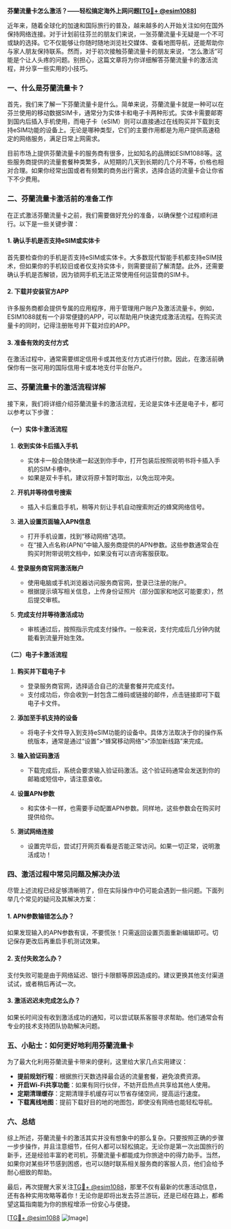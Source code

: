 **芬蘭流量卡怎么激活？——轻松搞定海外上网问题[[TG💪+ @esim1088](https://t.me/s/esim1088)]**

近年来，随着全球化的加速和国际旅行的普及，越来越多的人开始关注如何在国外保持网络连接。对于计划前往芬兰的朋友们来说，一张芬蘭流量卡无疑是一个不可或缺的选择。它不仅能够让你随时随地浏览社交媒体、查看地图导航，还能帮助你与家人朋友保持联系。然而，对于初次接触芬蘭流量卡的朋友来说，“怎么激活”可能是个让人头疼的问题。别担心，这篇文章将为你详细解答芬蘭流量卡的激活流程，并分享一些实用的小技巧。

### 一、什么是芬蘭流量卡？

首先，我们来了解一下芬蘭流量卡是什么。简单来说，芬蘭流量卡就是一种可以在芬兰使用的移动数据SIM卡，通常分为实体卡和电子卡两种形式。实体卡需要邮寄到国内后插入手机使用，而电子卡（eSIM）则可以直接通过在线购买并下载到支持eSIM功能的设备上。无论是哪种类型，它们的主要作用都是为用户提供高速稳定的网络服务，满足日常上网需求。

目前市场上提供芬蘭流量卡的服务商有很多，比如知名的品牌如ESIM1088等。这些服务商提供的流量套餐种类繁多，从短期的几天到长期的几个月不等，价格也相对合理。如果你经常出国或者有频繁的商务出行需求，选择合适的流量卡会让你省下不少费用。

### 二、芬蘭流量卡激活前的准备工作

在正式激活芬蘭流量卡之前，我们需要做好充分的准备，以确保整个过程顺利进行。以下是一些关键步骤：

#### 1. 确认手机是否支持eSIM或实体卡
首先要检查你的手机是否支持eSIM或实体卡。大多数现代智能手机都支持eSIM技术，但如果你的手机较旧或者仅支持实体卡，则需要提前了解清楚。此外，还需要确认手机是否解锁，因为锁网手机无法正常使用任何运营商的SIM卡。

#### 2. 下载并安装官方APP
许多服务商都会提供专属的应用程序，用于管理用户账户及激活流量卡。例如，ESIM1088就有一个非常便捷的APP，可以帮助用户快速完成激活流程。在购买流量卡的同时，记得注册账号并下载对应的APP。

#### 3. 准备有效的支付方式
在激活过程中，通常需要绑定信用卡或其他支付方式进行付款。因此，在激活前确保你有一张可用的国际信用卡或本地支付平台账户。

### 三、芬蘭流量卡的激活流程详解

接下来，我们将详细介绍芬蘭流量卡的激活流程，无论是实体卡还是电子卡，都可以参考以下步骤：

#### （一）实体卡激活流程

1. **收到实体卡后插入手机**
   - 实体卡一般会随快递一起送到你手中，打开包装后按照说明书将卡插入手机的SIM卡槽中。
   - 如果是双卡手机，建议将原卡暂时取出，以免出现冲突。

2. **开机并等待信号搜索**
   - 插入卡后重启手机，稍等片刻让手机自动搜索附近的蜂窝网络信号。

3. **进入设置页面输入APN信息**
   - 打开手机设置，找到“移动网络”选项。
   - 在“接入点名称(APN)”中输入服务商提供的APN参数。这些参数通常会在购买时附带说明文档中，如果没有可以咨询客服获取。

4. **登录服务商官网激活账户**
   - 使用电脑或手机浏览器访问服务商官网，登录已注册的账户。
   - 根据提示填写相关信息，上传身份证照片（部分国家和地区可能要求），然后提交审核。

5. **完成支付并等待激活成功**
   - 审核通过后，按照指示完成支付操作。一般来说，支付完成后几分钟内就能看到流量开始生效。

#### （二）电子卡激活流程

1. **购买并下载电子卡**
   - 登录服务商官网，选择适合自己的流量套餐并完成支付。
   - 支付成功后，你会收到一封包含二维码或链接的邮件，点击链接即可下载电子卡文件。

2. **添加至手机支持的设备**
   - 将电子卡文件导入到支持eSIM功能的设备中。具体方法取决于你的操作系统版本，通常是通过“设置”>“蜂窝移动网络”>“添加新线路”来完成。

3. **输入验证码激活**
   - 下载完成后，系统会要求输入验证码激活。这个验证码通常会发送到你的邮箱或短信中，请注意查收。

4. **设置APN参数**
   - 和实体卡一样，也需要手动配置APN参数。同样地，这些参数会在购买时提供给你。

5. **测试网络连接**
   - 设置完毕后，尝试打开网页看看是否能正常访问。如果一切正常，说明激活成功！

### 四、激活过程中常见问题及解决办法

尽管上述流程已经足够清晰明了，但在实际操作中仍可能会遇到一些问题。下面列举几个常见的疑问及其解决方案：

#### 1. APN参数输错怎么办？
如果发现输入的APN参数有误，不要慌张！只需返回设置页面重新编辑即可。切记保存更改后再重启手机测试效果。

#### 2. 支付失败怎么办？
支付失败可能是由于网络延迟、银行卡限额等原因造成的。建议更换其他支付渠道试试，或者稍后再试一次。

#### 3. 激活迟迟未完成怎么办？
如果长时间没有收到激活成功的通知，可以尝试联系客服寻求帮助。他们通常会有专业的技术支持团队协助解决问题。

### 五、小贴士：如何更好地利用芬蘭流量卡

为了最大化利用芬蘭流量卡带来的便利，这里给大家几点实用建议：

- **提前规划行程**：根据旅行天数选择最合适的流量套餐，避免浪费资源。
- **开启Wi-Fi共享功能**：如果有同行伙伴，不妨开启热点共享给其他人使用。
- **定期清理缓存**：定期清理手机缓存可以节省存储空间，提高运行速度。
- **下载离线地图**：提前下载好目的地的地图包，即使没有网络也能轻松导航。

### 六、总结

综上所述，芬蘭流量卡的激活其实并没有想象中的那么复杂。只要按照正确的步骤一步步操作，并且注意细节，任何人都可以轻松搞定。无论你是第一次出国旅行的新手，还是经验丰富的老司机，芬蘭流量卡都能成为你旅途中的得力助手。当然，如果你对某些环节感到困惑，也可以随时联系相关服务商的客服人员，他们会给予耐心细致的帮助。

最后，再次提醒大家关注[TG💪+ @esim1088](https://t.me/s/esim1088)，那里不仅有最新的优惠活动信息，还有各种实用攻略等着你！无论你是即将出发去芬兰游玩，还是已经在路上，都希望这篇指南能为你的旅程增添一份安心与便捷。

[[TG💪+ @esim1088](https://t.me/s/esim1088) ![Image](https://i.postimg.cc/4NQfJmqS/Snipaste-2025-05-13-00-14-12.png)]